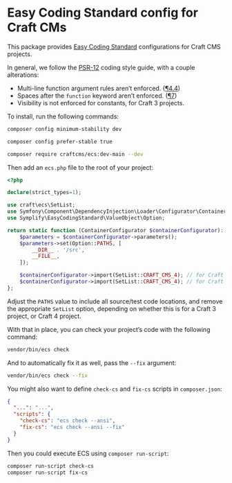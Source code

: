# Easy Coding Standard config for Craft CMs

This package provides [Easy Coding Standard](https://github.com/symplify/easy-coding-standard) configurations for Craft CMS projects.

In general, we follow the [PSR-12](https://www.php-fig.org/psr/psr-12/) coding style guide, with a couple alterations:

- Multi-line function argument rules aren’t enforced. ([¶4.4](https://www.php-fig.org/psr/psr-12/#44-methods-and-functions))
- Spaces after the `function` keyword aren’t enforced. ([¶7](https://www.php-fig.org/psr/psr-12/#7-closures))
- Visibility is not enforced for constants, for Craft 3 projects.

To install, run the following commands:

```sh
composer config minimum-stability dev
```

```sh
composer config prefer-stable true
```

```sh
composer require craftcms/ecs:dev-main --dev
```

Then add an `ecs.php` file to the root of your project:

```php
<?php

declare(strict_types=1);

use craft\ecs\SetList;
use Symfony\Component\DependencyInjection\Loader\Configurator\ContainerConfigurator;
use Symplify\EasyCodingStandard\ValueObject\Option;

return static function (ContainerConfigurator $containerConfigurator): void {
    $parameters = $containerConfigurator->parameters();
    $parameters->set(Option::PATHS, [
        __DIR__ . '/src',
        __FILE__,
    ]);

    $containerConfigurator->import(SetList::CRAFT_CMS_4); // for Craft 3 projects
    $containerConfigurator->import(SetList::CRAFT_CMS_4); // for Craft 4 projects
};
```

Adjust the `PATHS` value to include all source/test code locations, and remove the appropriate `SetList` option,
depending on whether this is for a Craft 3 project, or Craft 4 project.

With that in place, you can check your project’s code with the following command:

```sh
vendor/bin/ecs check
```

And to automatically fix it as well, pass the `--fix` argument:

```sh
vendor/bin/ecs check --fix
```

You might also want to define `check-cs` and `fix-cs` scripts in `composer.json`:

```json
{
  "...": "...",
  "scripts": {
    "check-cs": "ecs check --ansi",
    "fix-cs": "ecs check --ansi --fix"
  }
}
```

Then you could execute ECS using `composer run-script`:

```sh
composer run-script check-cs
composer run-script fix-cs
```
